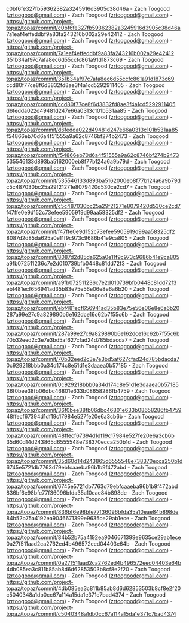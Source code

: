 c0bf6fe327fb59362382a3245916d3905c38d46a - Zach Toogood (zrtoogood@gmail.com) - Zach Toogood (zrtoogood@gmail.com) - https://github.com/project-topaz/topaz/commit/c0bf6fe327fb59362382a3245916d3905c38d46a
7a1eaf4effeddbf9a83fa243216b002a29e42412 - Zach Toogood (zrtoogood@gmail.com) - Zach Toogood (zrtoogood@gmail.com) - https://github.com/project-topaz/topaz/commit/7a1eaf4effeddbf9a83fa243216b002a29e42412
351b34af97c7afa8ec6d55ccfc861a91d1873c69 - Zach Toogood (zrtoogood@gmail.com) - Zach Toogood (zrtoogood@gmail.com) - https://github.com/project-topaz/topaz/commit/351b34af97c7afa8ec6d55ccfc861a91d1873c69
ccd80f77ce8f6d3832fd8ae3f4a1cd5292911405 - Zach Toogood (zrtoogood@gmail.com) - Zach Toogood (zrtoogood@gmail.com) - https://github.com/project-topaz/topaz/commit/ccd80f77ce8f6d3832fd8ae3f4a1cd5292911405
d6fedda022d49481d247e66a0313c101b531aa85 - Zach Toogood (zrtoogood@gmail.com) - Zach Toogood (zrtoogood@gmail.com) - https://github.com/project-topaz/topaz/commit/d6fedda022d49481d247e66a0313c101b531aa85
f54866eb70d6a4f51555a9a62c8746bf274b2473 - Zach Toogood (zrtoogood@gmail.com) - Zach Toogood (zrtoogood@gmail.com) - https://github.com/project-topaz/topaz/commit/f54866eb70d6a4f51555a9a62c8746bf274b2473
535546133d893ba5162000eb8f77b124a6a9b79d - Zach Toogood (zrtoogood@gmail.com) - Zach Toogood (zrtoogood@gmail.com) - https://github.com/project-topaz/topaz/commit/535546133d893ba5162000eb8f77b124a6a9b79d
c5c487030bc25a29f21271e8079420d530ce2cd7 - Zach Toogood (zrtoogood@gmail.com) - Zach Toogood (zrtoogood@gmail.com) - https://github.com/project-topaz/topaz/commit/c5c487030bc25a29f21271e8079420d530ce2cd7
f47ffe0e9d152c73efee5905919d99aa58325df2 - Zach Toogood (zrtoogood@gmail.com) - Zach Toogood (zrtoogood@gmail.com) - https://github.com/project-topaz/topaz/commit/f47ffe0e9d152c73efee5905919d99aa58325df2
8087d2d85da625a0e11f9c973c9686b41e9ca805 - Zach Toogood (zrtoogood@gmail.com) - Zach Toogood (zrtoogood@gmail.com) - https://github.com/project-topaz/topaz/commit/8087d2d85da625a0e11f9c973c9686b41e9ca805
a9fb072511236c7e2d010739bfb0448c81dd72f3 - Zach Toogood (zrtoogood@gmail.com) - Zach Toogood (zrtoogood@gmail.com) - https://github.com/project-topaz/topaz/commit/a9fb072511236c7e2d010739bfb0448c81dd72f3
ebf481ecf656941ad35b83e75e56e06e8e6a6b20 - Zach Toogood (zrtoogood@gmail.com) - Zach Toogood (zrtoogood@gmail.com) - https://github.com/project-topaz/topaz/commit/ebf481ecf656941ad35b83e75e56e06e8e6a6b20
287a99e27c9a829890b6e162dce16c62b7f55c6b - Zach Toogood (zrtoogood@gmail.com) - Zach Toogood (zrtoogood@gmail.com) - https://github.com/project-topaz/topaz/commit/287a99e27c9a829890b6e162dce16c62b7f55c6b
70b32eed2c3e7e3bd5af627cfad24d785bdacda7 - Zach Toogood (zrtoogood@gmail.com) - Zach Toogood (zrtoogood@gmail.com) - https://github.com/project-topaz/topaz/commit/70b32eed2c3e7e3bd5af627cfad24d785bdacda7
0c929218bbb0a34d174c8e51d1e3daaea0b57185 - Zach Toogood (zrtoogood@gmail.com) - Zach Toogood (zrtoogood@gmail.com) - https://github.com/project-topaz/topaz/commit/0c929218bbb0a34d174c8e51d1e3daaea0b57185
36f0bee38fb06dbc46801e633b08658286fb4759 - Zach Toogood (zrtoogood@gmail.com) - Zach Toogood (zrtoogood@gmail.com) - https://github.com/project-topaz/topaz/commit/36f0bee38fb06dbc46801e633b08658286fb4759
48ffecf67394d1df19c17984e527fe20e6a3cb6b - Zach Toogood (zrtoogood@gmail.com) - Zach Toogood (zrtoogood@gmail.com) - https://github.com/project-topaz/topaz/commit/48ffecf67394d1df19c17984e527fe20e6a3cb6b
35d60d14d243865d6555548e738370ecca250b1d - Zach Toogood (zrtoogood@gmail.com) - Zach Toogood (zrtoogood@gmail.com) - https://github.com/project-topaz/topaz/commit/35d60d14d243865d6555548e738370ecca250b1d
6745e5721db7763d79ebfcaaeba96b1b9f472abd - Zach Toogood (zrtoogood@gmail.com) - Zach Toogood (zrtoogood@gmail.com) - https://github.com/project-topaz/topaz/commit/6745e5721db7763d79ebfcaaeba96b1b9f472abd
836bf6e98bfe77f36096bfda35a10eae84b898de - Zach Toogood (zrtoogood@gmail.com) - Zach Toogood (zrtoogood@gmail.com) - https://github.com/project-topaz/topaz/commit/836bf6e98bfe77f36096bfda35a10eae84b898de
84b52b75a4192ea9046671399e9635ce29ab1ece - Zach Toogood (zrtoogood@gmail.com) - Zach Toogood (zrtoogood@gmail.com) - https://github.com/project-topaz/topaz/commit/84b52b75a4192ea9046671399e9635ce29ab1ece
0a27f511aad2ca2762ed4b496572eed04403e64b - Zach Toogood (zrtoogood@gmail.com) - Zach Toogood (zrtoogood@gmail.com) - https://github.com/project-topaz/topaz/commit/0a27f511aad2ca2762ed4b496572eed04403e64b
4db085ea3c811b85ab8d6d62853503b8cf8e2f20 - Zach Toogood (zrtoogood@gmail.com) - Zach Toogood (zrtoogood@gmail.com) - https://github.com/project-topaz/topaz/commit/4db085ea3c811b85ab8d6d62853503b8cf8e2f20
c5040348a1db0cc67a114a15da1e371c7bad4374 - Zach Toogood (zrtoogood@gmail.com) - Zach Toogood (zrtoogood@gmail.com) - https://github.com/project-topaz/topaz/commit/c5040348a1db0cc67a114a15da1e371c7bad4374
